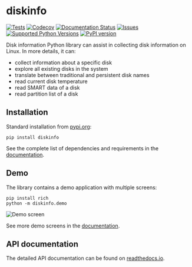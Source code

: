 # diskinfo
[![Tests](https://github.com/petersulyok/smfc/actions/workflows/test.yml/badge.svg)](https://github.com/petersulyok/smfc/actions/workflows/tests.yml)
[![Codecov](https://codecov.io/gh/petersulyok/diskinfo/branch/main/graph/badge.svg)](https://app.codecov.io/gh/petersulyok/diskinfo)
[![Documentation Status](https://readthedocs.org/projects/diskinfo/badge/?version=latest)](https://diskinfo.readthedocs.io/en/latest/?badge=latest)
[![Issues](https://img.shields.io/github/issues/petersulyok/diskinfo)](https://github.com/petersulyok/diskinfo/issues)
[![Supported Python Versions](https://img.shields.io/pypi/pyversions/diskinfo)](https://pypi.org/project/diskinfo)
[![PyPI version](https://badge.fury.io/py/diskinfo.svg)](https://badge.fury.io/py/diskinfo)

Disk information Python library can assist in collecting disk information on Linux. In more details, it can:

- collect information about a specific disk
- explore all existing disks in the system
- translate between traditional and persistent disk names
- read current disk temperature
- read SMART data of a disk
- read partition list of a disk 

Installation
------------
Standard installation from [pypi.org](https://pypi.org):

    pip install diskinfo

See the complete list of dependencies and requirements in the 
[documentation](https://diskinfo.readthedocs.io/en/latest/intro.html#installation). 

Demo
----
The library contains a demo application with multiple screens:

    pip install rich
    python -m diskinfo.demo

![Demo screen](https://github.com/petersulyok/diskinfo/raw/main/docs/diskinfo_rich_demo.png)

See more demo screens in the [documentation](https://diskinfo.readthedocs.io/en/latest/intro.html#demo).

API documentation
-----------------
The detailed API documentation can be found on [readthedocs.io](https://diskinfo.readthedocs.io/en/latest/index.html).
